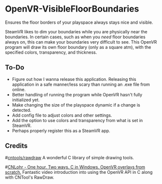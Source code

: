 # OpenVR-VisibleFloorBoundaries
Ensures the floor borders of your playspace always stays nice and visible.

SteamVR likes to dim your boundaries while you are physically near the boundaries. In certain cases, such as when you *need* floor boundaries always on, this can make your boundaries very difficult to see. This OpenVR program will draw its own floor boundary (only as a square atm), with the specified colors, transparency, and thickness.

## To-Do
- Figure out how I wanna release this application. Releasing this application in a safe manner/less scary than running an .exe file from online.
- Better handling of running the program while OpenVR hasn't fully initialized yet.
- Make changing the size of the playspace dynamic if a change is detected.
- Add config file to adjust colors and other settings.
- Add the option to use colors and transparency from what is set in SteamVR.
- Perhaps properly register this as a SteamVR app.

## Credits
#[cntools/rawdraw](https://github.com/cntools/rawdraw)
A wonderful C library of simple drawing tools.

#[CNLohr - One hour. Two ways. C in Windows. OpenVR overlays from scratch.](https://www.youtube.com/watch?v=r6kM3tR03g4)
Fantastic video introduction into using the OpenVR API in C along with CNTool's RawDraw.

